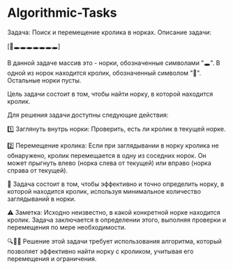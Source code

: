 # Algorithmic-Tasks

Задача: Поиск и перемещение кролика в норках.
Описание задачи:

[🐇🕳️🕳️🕳️🕳️🕳️🕳️🕳️]

В данной задаче массив это - норки, обозначенные символами "🕳️". В одной из норок находится кролик, обозначенный символом "🐇". Остальные норки пусты. 

Цель задачи состоит в том, чтобы найти норку, в которой находится кролик.

Для решения задачи доступны следующие действия:

1️⃣ Заглянуть внутрь норки: Проверить, есть ли кролик в текущей норке.

2️⃣ Перемещение кролика: Если при заглядывании в норку кролика не обнаружено, кролик перемещается в одну из соседних норок. Он может прыгнуть влево (норка слева от текущей) или вправо (норка справа от текущей).

🔎 Задача состоит в том, чтобы эффективно и точно определить норку, в которой находится кролик, используя минимальное количество заглядываний в норки.

⚠️ Заметка: Исходно неизвестно, в какой конкретной норке находится кролик. Задача заключается в определении этого, выполняя проверки и перемещения по мере необходимости.

🔍💨✨ Решение этой задачи требует использования алгоритма, который позволяет эффективно найти норку с кроликом, учитывая его перемещения и ограничения.

